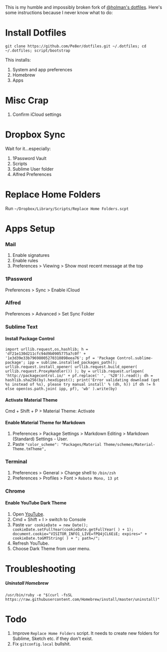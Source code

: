This is my humble and impossibly broken fork of [@holman's dotfiles](https://github.com/holman/dotfiles). Here's some instructions because I never know what to do:

# Install Dotfiles

`git clone https://github.com/Pe8er/dotfiles.git ~/.dotfiles; cd ~/.dotfiles; script/bootstrap`

This installs:

1. System and app preferences
1. Homebrew
1. Apps

# Misc Crap

1. Confirm iCloud settings

# Dropbox Sync

Wait for it…especially:

1. 1Password Vault
2. Scripts
2. Sublime User folder
3. Alfred Preferences

# Replace Home Folders

Run `~/Dropbox/Library/Scripts/Replace Home Folders.scpt`

# Apps Setup

### Mail

1. Enable signatures
2. Enable rules
2. Preferences > Viewing > Show most recent message at the top

### 1Password

Preferences > Sync > Enable iCloud

### Alfred

Preferences > Advanced > Set Sync Folder

### Sublime Text

#### Install Package Control

`import urllib.request,os,hashlib; h = 'df21e130d211cfc94d9b0905775a7c0f' + '1e3d39e33b79698005270310898eea76'; pf = 'Package Control.sublime-package'; ipp = sublime.installed_packages_path(); urllib.request.install_opener( urllib.request.build_opener( urllib.request.ProxyHandler()) ); by = urllib.request.urlopen( 'http://packagecontrol.io/' + pf.replace(' ', '%20')).read(); dh = hashlib.sha256(by).hexdigest(); print('Error validating download (got %s instead of %s), please try manual install' % (dh, h)) if dh != h else open(os.path.join( ipp, pf), 'wb' ).write(by)`

#### Activate Material Theme

Cmd + Shift + P > Material Theme: Activate

#### Enable Material Theme for Markdown
    
1. Preferences > Package Settings > Markdown Editing > Markdown (Standard) Settings - User.
2. Paste `"color_scheme": "Packages/Material Theme/schemes/Material-Theme.tmTheme",`

### Terminal

1. Preferences > General > Change shell to `/bin/zsh`
2. Preferences > Profiles > Font > `Roboto Mono, 13 pt`

### Chrome

#### Enable YouTube Dark Theme

1. Open [YouTube](www.youtube.com).
2. Cmd + Shift + I > switch to Console
3. Paste
  `var cookieDate = new Date();
cookieDate.setFullYear(cookieDate.getFullYear( ) + 1);
document.cookie="VISITOR_INFO1_LIVE=fPQ4jCL6EiE; expires=" + cookieDate.toGMTString( ) + "; path=/";`
3. Refresh YouTube.
4. Choose Dark Theme from user menu.

# Troubleshooting

##### Uninstall Homebrew

`/usr/bin/ruby -e "$(curl -fsSL https://raw.githubusercontent.com/Homebrew/install/master/uninstall)"`

# Todo

1. Improve `Replace Home Folders` script. It needs to create new folders for Sublime, Sketch etc. if they don't exist.
2. Fix `gitconfig.local` bullshit.